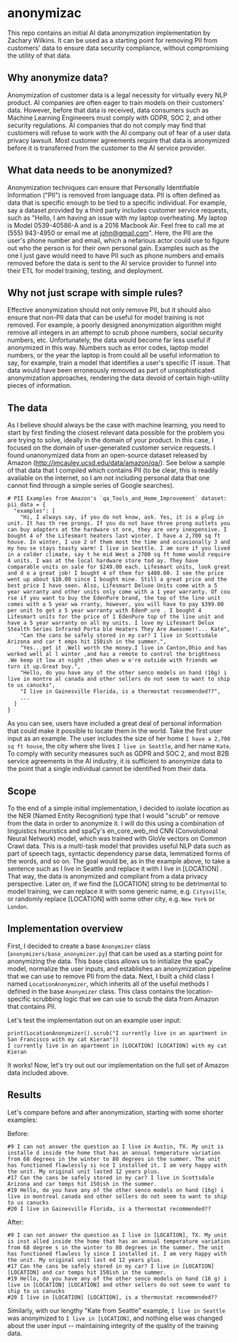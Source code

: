 # anonymizac
This repo contains an initial AI data anonymization implementation by Zachary Wilkins. It can be used as a starting point for removing PII from customers' data to ensure data security compliance, without compromising the utility of that data. 

## Why anonymize data?
Anonymization of customer data is a legal necessity for virtually every NLP product. AI companies are often eager to train models on their customers' data. However, before that data is received, data consumers such as Machine Learning Engineeers must comply with GDPR, SOC 2, and other security regulations. AI companies that do not comply may find that customers will refuse to work with the AI company out of fear of a user data privacy lawsuit. Most customer agreements require that data is anonymized before it is transferred from the customer to the AI service provider.

## What data needs to be anonymized?
Anonymization techniques can ensure that Personally Identifiable Information ("PII") is removed from language data. PII is often defined as data that is specific enough to be tied to a specific individual. For example, say a dataset provided by a third party includes customer service requests, such as "Hello, I am having an issue with my laptop overheating. My laptop is Model 0539-40586-A and is a 2016 Macbook Air. Feel free to call me at (555) 943-4950 or email me at john@gmail.com". Here, the PII are the user's phone number and email, which a nefarious actor could use to figure out who the person is for their own personal gain. Examples such as the one I just gave would need to have PII such as phone numbers and emails removed before the data is sent to the AI service provider to funnel into their ETL for model training, testing, and deployment.

## Why not just scrape with simple rules?
Effective anonymization should not only remove PII, but it should also ensure that non-PII data that can be useful for model training is not removed. For example, a poorly designed anonymization algorithm might remove all integers in an attempt to scrub phone numbers, social security numbers, etc. Unfortunately, the data would become far less useful if anonymized in this way. Numbers such as error codes, laptop model numbers, or the year the laptop is from could all be useful information to say, for example, train a model that identifies a user's specific IT issue. That data would have been erroneously removed as part of unsophisticated anonymization approaches, rendering the data devoid of certain high-utility pieces of information. 

## The data
As I believe should always be the case with machine learning, you need to start by first finding the closest relevant data possible for the problem you are trying to solve, ideally in the domain of your product. In this case, I focused on the domain of user-generated customer service requests. I found unanonymized data from an open-source dataset released by Amazon (http://jmcauley.ucsd.edu/data/amazon/qa/). See below a sample of that data that I compiled which contains PII (to be clear, this is readily available on the internet, so I am not including personal data that one cannot find through a simple series of Google searches).

```
# PII Examples from Amazon's `qa_Tools_and_Home_Improvement` dataset: 
pii_data = {
  "examples": [
    "Hi, I always say, if you do not know, ask. Yes, it is a plug in unit. It has th ree prongs. If you do not have three prong outlets you can buy adapters at the hardware st ore, they are very inexpensive. I bought 4 of the Lifesmart heaters last winter. I have a 2,700 sq ft house. In winter, I use 2 of them most the time and occasionally 3 and my hou se stays toasty warm! I live in Seattle. I am sure if you lived in a colder climate, say t he mid West a 2700 sq ft home would require 4 units. I was at the local hardware store tod ay. They have comparable units on sale for $249.00 each. Lifesmart units, look great and d o a great job! I bought 4 of them for $400.00. I see the price went up about $10.00 since I bought mine. Still a great price and the best price I have seen. Also, Lifesmart Deluxe Units come with a 5 year warranty and other units only come with a 1 year warranty. Of cou rse if you want to buy the EdenPure brand, the top of the line unit comes with a 5 year wa rranty, however, you will have to pay $399.00 per unit to get a 5 year warranty with EdenP ure . I bought 4 Lifesmart units for the price of 1 EdenPure top of the line unit and have a 5 year warranty on all my units. I love my Lifesmart Delux Stealth Series Infrared Porta ble Heaters They Are Awesome!!... Kate",
    "Can the cans be safely stored in my car? I live in Scottsdale Arizona and car t emps hit 150ish in the summer.",
    "Yes...get it .Well worth the money.I live in Canton,Ohio and has worked well al l winter ,and has a remote to control the brightness .We keep it low at night ,then when w e're outside with friends we turn it up.Great buy.",
    "Hello, do you have any of the other senco models on hand (16g) i live in montre al canada and other sellers do not seem to want to ship to us canucks",
    "I live in Gainesville Florida, is a thermostat recommended??",
    ...
  ]
}
```

As you can see, users have included a great deal of personal information that could make it possible to locate them in the world. Take the first user input as an example. The user includes the size of her home `I have a 2,700 sq ft house`, the city where she lives `I live in Seattle`, and her name `Kate`. To comply with security measures such as GDPR and SOC 2, and most B2B service agreements in the AI industry, it is sufficient to anonymize data to the point that a single individual cannot be identified from their data. 


## Scope
To the end of a simple initial implementation, I decided to isolate *location* as the NER (Named Entity Recognition) type that I would "scrub" or remove from the data in order to anonymize it. I will do this using a combination of linguistics heuristics and spaCy's en_core_web_md CNN (Convolutional Neural Network) model, which was trained with GloVe vectors on Common Crawl data. This is a multi-task model that provides useful NLP data such as part of speech tags, syntactic dependency parse data, lemmatized forms of the words, and so on. The goal would be, as in the example above, to take a sentence such as I live in Seattle and replace it with I live in [LOCATION] . That way, the data is anonymized and compliant from a data privacy perspective. Later on, if we find the [LOCATION] string to be detrimental to model training, we can replace it with some generic name, e.g. `Citysville`, or randomly replace [LOCATION] with some other city, e.g. `New York` or `London`. 

## Implementation overview
First, I decided to create a base `Anonymizer` class (`anonymizers/base_anonymizer.py`) that can be used as a starting point for anonymizing the data. This base class allows us to initialize the spaCy model, normalize the user inputs, and establishes an anonymization pipeline that we can use to remove PII from the data. Next, I built a child class I named `LocationAnonymizer`, which inherits all of the useful methods I defined in the base `Anonymizer` class. This class contains the location-specific scrubbing logic that we can use to scrub the data from Amazon that contains PII.

Let's test the implementation out on an example user input:

```
print(LocationAnonymizer().scrub("I currently live in an apartment in San Francisco with my cat Kieran")) 
I currently live in an apartment in [LOCATION] [LOCATION] with my cat Kieran
```

It works! Now, let's try out out our implementation on the full set of Amazon data included above. 

## Results
Let's compare before and after anonymization, starting with some shorter examples: 

Before:
```
#9 I can not answer the question as I live in Austin, TX. My unit is installe d inside the home that has an annual temperature variation from 68 degrees in the winter to 80 degrees in the summer. The unit has functioned flawlessly si nce I installed it. I am very happy with the unit. My original unit lasted 12 years plus. 
#17 Can the cans be safely stored in my car? I live in Scottsdale Arizona and car temps hit 150ish in the summer. 
#19 Hello, do you have any of the other senco models on hand (16g) i live in montreal canada and other sellers do not seem to want to ship to us canucks 
#20 I live in Gainesville Florida, is a thermostat recommended?? 
```

After:
```
#9 I can not answer the question as I live in [LOCATION], TX. My unit is inst alled inside the home that has an annual temperature variation from 68 degree s in the winter to 80 degrees in the summer. The unit has functioned flawless ly since I installed it. I am very happy with the unit. My original unit last ed 12 years plus. 
#17 Can the cans be safely stored in my car? I live in [LOCATION] [LOCATION] and car temps hit 150ish in the summer. 
#19 Hello, do you have any of the other senco models on hand (16 g) i live in [LOCATION] [LOCATION] and other sellers do not seem to want to ship to us canucks 
#20 I live in [LOCATION] [LOCATION], is a thermostat recommended??
```

Similarly, with our lengthy "Kate from Seattle" example, `I live in Seattle` was anonymized to `I live in [LOCATION]`, and nothing else was changed about the user input -- maintaining integrity of the quality of the training data.

